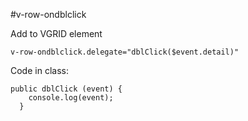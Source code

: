 #v-row-ondblclick

Add to VGRID element

```
v-row-ondblclick.delegate="dblClick($event.detail)"
```

Code in class:

```
public dblClick (event) {
    console.log(event);
  }
```
  


